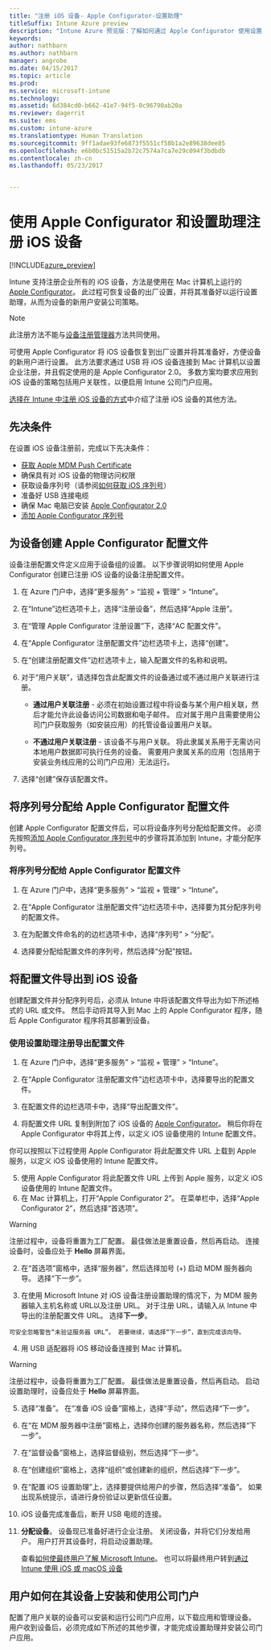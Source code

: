 ```yaml
---
title: "注册 iOS 设备- Apple Configurator-设置助理"
titleSuffix: Intune Azure preview
description: "Intune Azure 预览版：了解如何通过 Apple Configurator 使用设置助理来注册公司拥有的 iOS 设备。"
keywords: 
author: nathbarn
ms.author: nathbarn
manager: angrobe
ms.date: 04/15/2017
ms.topic: article
ms.prod: 
ms.service: microsoft-intune
ms.technology: 
ms.assetid: 6d384cd0-b662-41e7-94f5-0c96790ab20a
ms.reviewer: dagerrit
ms.suite: ems
ms.custom: intune-azure
ms.translationtype: Human Translation
ms.sourcegitcommit: 9ff1adae93fe6873f5551cf58b1a2e89638dee85
ms.openlocfilehash: e6b0bc51515a2b72c7574a7ca7e29c094f3bdbdb
ms.contentlocale: zh-cn
ms.lasthandoff: 05/23/2017


---
```


# <a name="enroll-ios-devices-with-apple-configurator-and-setup-assistant"></a>使用 Apple Configurator 和设置助理注册 iOS 设备

[!INCLUDE[azure_preview](./includes/azure_preview.md)]

Intune 支持注册企业所有的 iOS 设备，方法是使用在 Mac 计算机上运行的 [Apple Configurator](https://itunes.apple.com/us/app/apple-configurator-2/id1037126344?mt=12)。 此过程可恢复设备的出厂设置，并将其准备好以运行设置助理，从而为设备的新用户安装公司策略。

>[!NOTE]
>此注册方法不能与[设备注册管理器](device-enrollment-manager-enroll.md)方法共同使用。

可使用 Apple Configurator 将 iOS 设备恢复到出厂设置并将其准备好，方便设备的新用户进行设置。 此方法要求通过 USB 将 iOS 设备连接到 Mac 计算机以设置企业注册，并且假定使用的是 Apple Configurator 2.0。 多数方案均要求应用到 iOS 设备的策略包括用户关联性，以便启用 Intune 公司门户应用。

[选择在 Intune 中注册 iOS 设备的方式](enrollment-method-choose-ios.md)中介绍了注册 iOS 设备的其他方法。

## <a name="prerequisites"></a>先决条件

在设置 iOS 设备注册前，完成以下先决条件：

- [获取 Apple MDM Push Certificate](apple-mdm-push-certificate-get.md)
- 确保具有对 iOS 设备的物理访问权限
- 获取设备序列号（请参阅[如何获取 iOS 序列号](https://support.apple.com//HT204308)）
- 准备好 USB 连接电缆
- 确保 Mac 电脑已安装 [Apple Configurator 2.0](https://itunes.apple.com/us/app/apple-configurator-2/id1037126344?mt=12)
- [添加 Apple Configurator 序列号](apple-configurator-serial-numbers-add.md)


## <a name="create-an-apple-configurator-profile-for-devices"></a>为设备创建 Apple Configurator 配置文件

设备注册配置文件定义应用于设备组的设置。 以下步骤说明如何使用 Apple Configurator 创建已注册 iOS 设备的设备注册配置文件。

1. 在 Azure 门户中，选择“更多服务” > “监视 + 管理” > “Intune”。

2. 在“Intune”边栏选项卡上，选择“注册设备”，然后选择“Apple 注册”。

3. 在“管理 Apple Configurator 注册设置”下，选择“AC 配置文件”。

4. 在“Apple Configurator 注册配置文件”边栏选项卡上，选择“创建”。

5. 在“创建注册配置文件”边栏选项卡上，输入配置文件的名称和说明。

6. 对于“用户关联”，请选择包含此配置文件的设备通过或不通过用户关联进行注册。

   - **通过用户关联注册** - 必须在初始设置过程中将设备与某个用户相关联，然后才能允许此设备访问公司数据和电子邮件。 应对属于用户且需要使用公司门户获取服务（如安装应用）的托管设备设置用户关联。

   - **不通过用户关联注册** - 该设备不与用户关联。 将此隶属关系用于无需访问本地用户数据即可执行任务的设备。 需要用户隶属关系的应用（包括用于安装业务线应用的公司门户应用）无法运行。

7. 选择“创建”保存该配置文件。

## <a name="assign-serial-numbers-to-an-apple-configurator-profile"></a>将序列号分配给 Apple Configurator 配置文件

创建 Apple Configurator 配置文件后，可以将设备序列号分配给配置文件。 必须先按照[添加 Apple Configurator 序列号](apple-configurator-serial-numbers-add.md)中的步骤将其添加到 Intune，才能分配序列号。

### <a name="assign-serial-numbers-to-apple-configurator-profiles"></a>将序列号分配给 Apple Configurator 配置文件

1. 在 Azure 门户中，选择“更多服务” > “监视 + 管理” > “Intune”。

2. 在“Apple Configurator 注册配置文件”边栏选项卡中，选择要为其分配序列号的配置文件。

3. 在为配置文件命名的的边栏选项卡中，选择“序列号” > “分配”。

4. 选择要分配给配置文件的序列号，然后选择“分配”按钮。

## <a name="export-the-profile-to-ios-devices"></a>将配置文件导出到 iOS 设备

创建配置文件并分配序列号后，必须从 Intune 中将该配置文件导出为如下所述格式的 URL 或文件。 然后手动将其导入到 Mac 上的 Apple Configurator 程序，随后 Apple Configurator 程序将其部署到设备。

### <a name="export-a-profile-using-setup-assistant-enrollment"></a>使用设置助理注册导出配置文件

1. 在 Azure 门户中，选择“更多服务” > “监视 + 管理” > “Intune”。

2. 在“Apple Configurator 注册配置文件”边栏选项卡中，选择要导出的配置文件。

3. 在配置文件的边栏选项卡中，选择“导出配置文件”。

4. 将配置文件 URL 复制到附加了 iOS 设备的 [Apple Configurator](https://itunes.apple.com/us/app/apple-configurator-2/id1037126344?mt=12)。 稍后你将在 Apple Configurator 中将其上传，以定义 iOS 设备使用的 Intune 配置文件。

  你可以按照以下过程使用 Apple Configurator 将此配置文件 URL 上载到 Apple 服务，以定义 iOS 设备使用的 Intune 配置文件。

5. 使用 Apple Configurator 将此配置文件 URL 上传到 Apple 服务，以定义 iOS 设备使用的 Intune 配置文件。
 1.  在 Mac 计算机上，打开“Apple Configurator 2”。 在菜单栏中，选择“Apple Configurator 2”，然后选择“首选项”。
  > [!WARNING]
  > 注册过程中，设备将重置为工厂配置。 最佳做法是重置设备，然后再启动。 连接设备时，设备应处于 **Hello** 屏幕界面。

  2. 在“首选项”窗格中，选择“服务器”，然后选择加号 (+) 启动 MDM 服务器向导。 选择“下一步”。

  3. 在使用 Microsoft Intune 对 iOS 设备注册设置助理的情况下，为 MDM 服务器输入主机名称或 URL以及注册 URL。 对于注册 URL，请输入从 Intune 中导出的注册配置文件 URL。 选择**下一步**。  

    可安全忽略警告“未验证服务器 URL”。 若要继续，请选择“下一步”，直到完成该向导。

  4.  用 USB 适配器将 iOS 移动设备连接到 Mac 计算机。
  > [!WARNING]
  > 注册过程中，设备将重置为工厂配置。 最佳做法是重置设备，然后再启动。 启动设置助理时，设备应处于 **Hello** 屏幕界面。

  5.  选择“准备”。 在“准备 iOS 设备”窗格上，选择“手动”，然后选择“下一步”。
  6. 在“在 MDM 服务器中注册”窗格上，选择你创建的服务器名称，然后选择“下一步”。
  7. 在“监督设备”窗格上，选择监督级别，然后选择“下一步”。
  8. 在“创建组织”窗格上，选择“组织”或创建新的组织，然后选择“下一步”。
  9. 在“配置 iOS 设置助理”上，选择要提供给用户的步骤，然后选择“准备”。 如果出现系统提示，请进行身份验证以更新信任设置。  
  10. iOS 设备完成准备后，断开 USB 电缆的连接。  
6.  **分配设备**。
    设备现已准备好进行企业注册。 关闭设备，并将它们分发给用户。 用户打开其设备时，将启动设置助理。

    查看[如何使最终用户了解 Microsoft Intune](https://docs.microsoft.com/intune/deploy-use/how-to-educate-your-end-users-about-microsoft-intune)。 也可以将最终用户转到[通过 Intune 使用 iOS 或 macOS 设备](https://docs.microsoft.com/intune/deploy-use/how-to-educate-your-end-users-about-microsoft-intune)

## <a name="how-users-install-and-use-the-company-portal-on-their-devices"></a>用户如何在其设备上安装和使用公司门户

配置了用户关联的设备可以安装和运行公司门户应用，以下载应用和管理设备。 用户收到设备后，必须完成如下所述的其他步骤，才能完成设置助理并安装公司门户应用。

